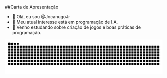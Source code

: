 ##Carta de Apresentação

- 👋 Olá, eu sou @JocanugoJr 
- 👀 Meu atual interesse está em programação de I.A.
- 🌱 Venho estudando sobre criação de jogos e boas práticas de programação.

![Snake animation](https://github.com/JocanugoJr/JocanugoJr/blob/output/github-contribution-grid-snake.svg)
<!---
JocanugoJr/JocanugoJr is a ✨ special ✨ repository because its `README.md` (this file) appears on your GitHub profile.
You can click the Preview link to take a look at your changes.
--->
